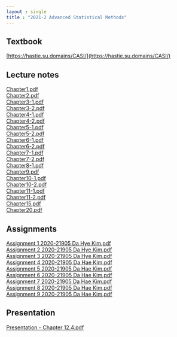 ```yaml
---
layout : single
title : "2021-2 Advanced Statistical Methods"
---
```


## Textbook

[https://hastie.su.domains/CASI/](https://hastie.su.domains/CASI/)

## Lecture notes

[Chapter1.pdf](https://github.com/dahye6709/dahye6709.github.io/files/7812881/Chapter1.pdf)\
[Chapter2.pdf](https://github.com/dahye6709/dahye6709.github.io/files/7812882/Chapter2.pdf)\
[Chapter3-1.pdf](https://github.com/dahye6709/dahye6709.github.io/files/7812894/Chapter3-1.pdf)\
[Chapter3-2.pdf](https://github.com/dahye6709/dahye6709.github.io/files/7812895/Chapter3-2.pdf)\
[Chapter4-1.pdf](https://github.com/dahye6709/dahye6709.github.io/files/7812897/Chapter4-1.pdf)\
[Chapter4-2.pdf](https://github.com/dahye6709/dahye6709.github.io/files/7812887/Chapter4-2.pdf)\
[Chapter5-1.pdf](https://github.com/dahye6709/dahye6709.github.io/files/7812888/Chapter5-1.pdf)\
[Chapter5-2.pdf](https://github.com/dahye6709/dahye6709.github.io/files/7812889/Chapter5-2.pdf)\
[Chapter6-1.pdf](https://github.com/dahye6709/dahye6709.github.io/files/7812901/Chapter6-1.pdf)\
[Chapter6-2.pdf](https://github.com/dahye6709/dahye6709.github.io/files/7812902/Chapter6-2.pdf)\
[Chapter7-1.pdf](https://github.com/dahye6709/dahye6709.github.io/files/7812905/Chapter7-1.pdf)\
[Chapter7-2.pdf](https://github.com/dahye6709/dahye6709.github.io/files/7812906/Chapter7-2.pdf)\
[Chapter8-1.pdf](https://github.com/dahye6709/dahye6709.github.io/files/7812907/Chapter8-1.pdf)\
[Chapter9.pdf](https://github.com/dahye6709/dahye6709.github.io/files/7812908/Chapter9.pdf)\
[Chapter10-1.pdf](https://github.com/dahye6709/dahye6709.github.io/files/7812909/Chapter10-1.pdf)\
[Chapter10-2.pdf](https://github.com/dahye6709/dahye6709.github.io/files/7812910/Chapter10-2.pdf)\
[Chapter11-1.pdf](https://github.com/dahye6709/dahye6709.github.io/files/7812911/Chapter11-1.pdf)\
[Chapter11-2.pdf](https://github.com/dahye6709/dahye6709.github.io/files/7812912/Chapter11-2.pdf)\
[Chapter15.pdf](https://github.com/dahye6709/dahye6709.github.io/files/7812913/Chapter15.pdf)\
[Chapter20.pdf](https://github.com/dahye6709/dahye6709.github.io/files/7812914/Chapter20.pdf)

## Assignments

[Assignment 1 2020-21905 Da Hye Kim.pdf](https://github.com/dahye6709/dahye6709.github.io/files/7812584/Assignment.1.2020-21905.Da.Hye.Kim.pdf)
\
[Assignment 2 2020-21905 Da Hye Kim.pdf](https://github.com/dahye6709/dahye6709.github.io/files/7812585/Assignment.2.2020-21905.Da.Hye.Kim.pdf)
\
[Assignment 3 2020-21905 Da Hye Kim.pdf](https://github.com/dahye6709/dahye6709.github.io/files/7812586/Assignment.3.2020-21905.Da.Hye.Kim.pdf)
\
[Assignment 4 2020-21905 Da Hae Kim.pdf](https://github.com/dahye6709/dahye6709.github.io/files/7812452/Assignment.4.2020-21905.Da.Hae.Kim.pdf)
\
[Assignment 5 2020-21905 Da Hae Kim.pdf](https://github.com/dahye6709/dahye6709.github.io/files/7812588/Assignment.5.2020-21905.Da.Hae.Kim.pdf)
\
[Assignment 6 2020-21905 Da Hae Kim.pdf](https://github.com/dahye6709/dahye6709.github.io/files/7812589/Assignment.6.2020-21905.Da.Hae.Kim.pdf)
\
[Assignment 7 2020-21905 Da Hae Kim.pdf](https://github.com/dahye6709/dahye6709.github.io/files/7812596/Assignment.7.2020-21905.Da.Hae.Kim.pdf)
\
[Assignment 8 2020-21905 Da Hae Kim.pdf](https://github.com/dahye6709/dahye6709.github.io/files/7812597/Assignment.8.2020-21905.Da.Hae.Kim.pdf)
\
[Assignment 9 2020-21905 Da Hae Kim.pdf](https://github.com/dahye6709/dahye6709.github.io/files/7812600/Assignment.9.2020-21905.Da.Hae.Kim.pdf)


## Presentation

[Presentation - Chapter 12.4.pdf](https://github.com/dahye6709/dahye6709.github.io/files/7812824/Dahae.Kim.-.Chapter.12.4.pdf)

